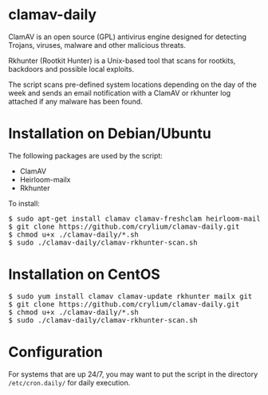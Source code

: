 clamav-daily
============

ClamAV is an open source (GPL) antivirus engine designed for detecting Trojans, viruses, malware and other malicious threats.

Rkhunter (Rootkit Hunter) is a Unix-based tool that scans for rootkits, backdoors and possible local exploits.

The script scans pre-defined system locations depending on the day of the week and sends an email notification with a ClamAV or rkhunter log attached if any malware has been found.

# Installation on Debian/Ubuntu

The following packages are used by the script:
 
* ClamAV
* Heirloom-mailx
* Rkhunter
 
To install:

<pre>
$ sudo apt-get install clamav clamav-freshclam heirloom-mailx rkhunter git
$ git clone https://github.com/crylium/clamav-daily.git
$ chmod u+x ./clamav-daily/*.sh
$ sudo ./clamav-daily/clamav-rkhunter-scan.sh
</pre>

# Installation on CentOS

<pre>
$ sudo yum install clamav clamav-update rkhunter mailx git
$ git clone https://github.com/crylium/clamav-daily.git
$ chmod u+x ./clamav-daily/*.sh
$ sudo ./clamav-daily/clamav-rkhunter-scan.sh
</pre>

# Configuration

For systems that are up 24/7, you may want to put the script in the directory <code>/etc/cron.daily/</code> for daily execution.
